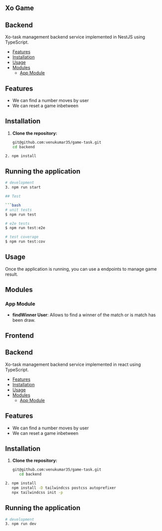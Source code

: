 ## Xo Game

## Backend

Xo-task management backend service implemented in NestJS using TypeScript.

- [Features](#features)
- [Installation](#installation)
- [Usage](#usage)
- [Modules](#modules)
  - [App Module](#)

## Features

- We can find a number moves by user
- We can reset a game inbetween

## Installation

1. **Clone the repository:**
   ```bash
   git@github.com:venukumar35/game-task.git
   cd backend
   ```

```bash
2. npm install
```

## Running the application

````bash
# development
3. npm run start

## Test

```bash
# unit tests
$ npm run test

# e2e tests
$ npm run test:e2e

# test coverage
$ npm run test:cov
````

## Usage

Once the application is running, you can use a endpoints to manage game result.

## Modules

### App Module

- **findWinner User**: Allows to find a winner of the match or is match has been draw.

## Frontend

## Backend

Xo-task management backend service implemented in react using TypeScript.

- [Features](#features)
- [Installation](#installation)
- [Usage](#usage)
- [Modules](#modules)
  - [App Module](#)

## Features

- We can find a number moves by user
- We can reset a game inbetween

## Installation

1. **Clone the repository:**
   ```bash
   git@github.com:venukumar35/game-task.git
      cd backend
   ```

```bash
2. npm install
   npm install -D tailwindcss postcss autoprefixer
   npx tailwindcss init -p
```

## Running the application

```bash
# development
3. npm run dev

```
